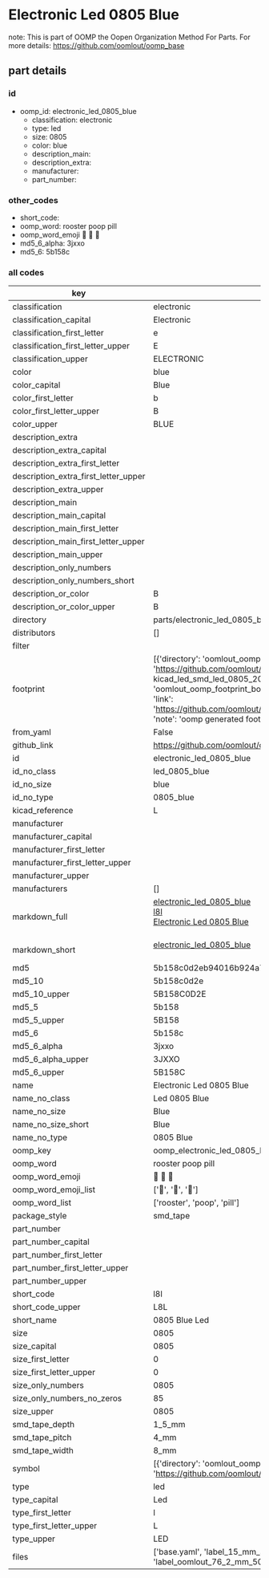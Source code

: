 # Electronic Led 0805 Blue  

note: This is part of OOMP the Oopen Organization Method For Parts. For more details: https://github.com/oomlout/oomp_base

##  part details





### id
* oomp_id: electronic_led_0805_blue
  * classification: electronic
  * type: led
  * size: 0805
  * color: blue
  * description_main: 
  * description_extra: 
  * manufacturer: 
  * part_number: 

### other_codes
* short_code: 
* oomp_word: rooster poop pill
* oomp_word_emoji :rooster: :poop: :pill:
* md5_6_alpha: 3jxxo
* md5_6: 5b158c

### all codes 
| key | value |  
| --- | --- |  
| classification | electronic |  
| classification_capital | Electronic |  
| classification_first_letter | e |  
| classification_first_letter_upper | E |  
| classification_upper | ELECTRONIC |  
| color | blue |  
| color_capital | Blue |  
| color_first_letter | b |  
| color_first_letter_upper | B |  
| color_upper | BLUE |  
| description_extra |  |  
| description_extra_capital |  |  
| description_extra_first_letter |  |  
| description_extra_first_letter_upper |  |  
| description_extra_upper |  |  
| description_main |  |  
| description_main_capital |  |  
| description_main_first_letter |  |  
| description_main_first_letter_upper |  |  
| description_main_upper |  |  
| description_only_numbers |  |  
| description_only_numbers_short |   |  
| description_or_color | B  |  
| description_or_color_upper | B  |  
| directory | parts/electronic_led_0805_blue |  
| distributors | [] |  
| filter |  |  
| footprint | [{'directory': 'oomlout_oomp_footprint_bot/footprints/kicad_led_smd_led_0805_2012metric//working/working.kicad_mod', 'index': 0, 'link': 'https://github.com/oomlout/oomlout_oomp_footprint_bot/tree/main/foootprntss/kicad_led_smd_led_0805_2012metric', 'note': 'source footprint kicad_led_smd_led_0805_2012metric', 'oomp_key': 'oomp_kicad_led_smd_led_0805_2012metric'}, {'directory': 'oomlout_oomp_footprint_bot/footprints/oomlout_oomlout_oomp_part_footprints_l8l_electronic_led_0805_blue//working/working.kicad_mod', 'index': 1, 'link': 'https://github.com/oomlout/oomlout_oomp_footprint_bot/tree/main/foootprntss/oomlout_oomlout_oomp_part_footprints_l8l_electronic_led_0805_blue', 'note': 'oomp generated footprint', 'oomp_key': 'oomp_oomlout_oomlout_oomp_part_footprints_l8l_electronic_led_0805_blue'}] |  
| from_yaml | False |  
| github_link | https://github.com/oomlout/oomlout_oomp_part_src/tree/main/parts/electronic_led_0805_blue/working |  
| id | electronic_led_0805_blue |  
| id_no_class | led_0805_blue |  
| id_no_size | blue |  
| id_no_type | 0805_blue |  
| kicad_reference | L |  
| manufacturer |  |  
| manufacturer_capital |  |  
| manufacturer_first_letter |  |  
| manufacturer_first_letter_upper |  |  
| manufacturer_upper |  |  
| manufacturers | [] |  
| markdown_full | [electronic_led_0805_blue](https://github.com/oomlout/oomlout_oomp_part_src/tree/main/parts/electronic_led_0805_blue/working)<br>[l8l](https://github.com/oomlout/oomlout_oomp_part_src/tree/main/parts/electronic_led_0805_blue/working)<br>[Electronic Led 0805 Blue](https://github.com/oomlout/oomlout_oomp_part_src/tree/main/parts/electronic_led_0805_blue/working)<br><br> |  
| markdown_short | [electronic_led_0805_blue](https://github.com/oomlout/oomlout_oomp_part_src/tree/main/parts/electronic_led_0805_blue/working)<br><br> |  
| md5 | 5b158c0d2eb94016b924a7e2a0befe8b |  
| md5_10 | 5b158c0d2e |  
| md5_10_upper | 5B158C0D2E |  
| md5_5 | 5b158 |  
| md5_5_upper | 5B158 |  
| md5_6 | 5b158c |  
| md5_6_alpha | 3jxxo |  
| md5_6_alpha_upper | 3JXXO |  
| md5_6_upper | 5B158C |  
| name | Electronic Led 0805 Blue |  
| name_no_class | Led 0805 Blue |  
| name_no_size | Blue |  
| name_no_size_short | Blue |  
| name_no_type | 0805 Blue |  
| oomp_key | oomp_electronic_led_0805_blue |  
| oomp_word | rooster poop pill |  
| oomp_word_emoji | :rooster: :poop: :pill: |  
| oomp_word_emoji_list | [':rooster:', ':poop:', ':pill:'] |  
| oomp_word_list | ['rooster', 'poop', 'pill'] |  
| package_style | smd_tape |  
| part_number |  |  
| part_number_capital |  |  
| part_number_first_letter |  |  
| part_number_first_letter_upper |  |  
| part_number_upper |  |  
| short_code | l8l |  
| short_code_upper | L8L |  
| short_name | 0805 Blue Led |  
| size | 0805 |  
| size_capital | 0805 |  
| size_first_letter | 0 |  
| size_first_letter_upper | 0 |  
| size_only_numbers | 0805 |  
| size_only_numbers_no_zeros | 85 |  
| size_upper | 0805 |  
| smd_tape_depth | 1_5_mm |  
| smd_tape_pitch | 4_mm |  
| smd_tape_width | 8_mm |  
| symbol | [{'directory': 'oomlout_oomp_symbol_bot/symbols/kicad_device_led//working/working.kicad_sym', 'index': 0, 'link': 'https://github.com/oomlout/oomlout_oomp_symbol_bot/tree/main/symbols/kicad_device_led', 'oomp_key': 'oomp_kicad_device_led'}] |  
| type | led |  
| type_capital | Led |  
| type_first_letter | l |  
| type_first_letter_upper | L |  
| type_upper | LED |  
| files | ['base.yaml', 'label_15_mm_30_mm.pdf', 'label_15_mm_30_mm.svg', 'label_76_2_mm_50_8_mm.pdf', 'label_76_2_mm_50_8_mm.svg', 'label_oomlout_76_2_mm_50_8_mm.pdf', 'label_oomlout_76_2_mm_50_8_mm.svg', 'readme.md', 'working.json', 'working.yaml'] |  
